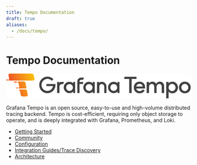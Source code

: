 ```yaml
---
title: Tempo Documentation
draft: true
aliases:
  - /docs/tempo/
---
```


# Tempo Documentation

<p align="center"><img src="logo_and_name.png" alt="Tempo Logo"></p>

Grafana Tempo is an open source, easy-to-use and high-volume distributed tracing backend. Tempo is cost-efficient, requiring only object storage to operate, and is deeply integrated with Grafana, Prometheus, and Loki.

- [Getting Started](getting-started/)
- [Community](community/)
- [Configuration](configuration/)
- [Integration Guides/Trace Discovery](guides/)
- [Architecture](architecture/)
